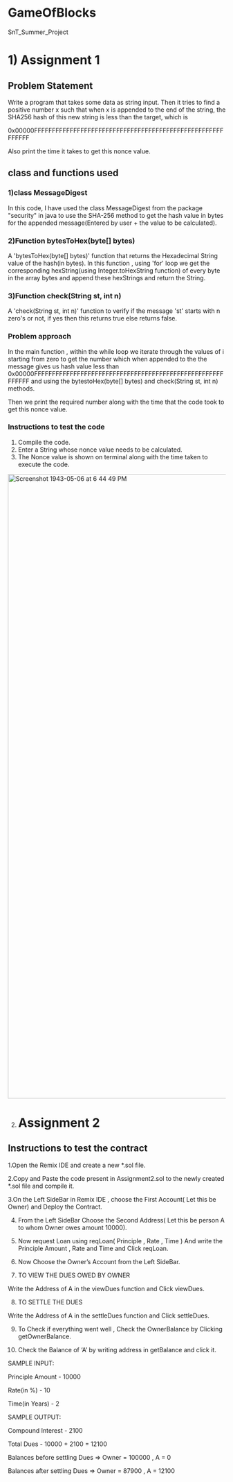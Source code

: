 # GameOfBlocks
SnT_Summer_Project
# 1) Assignment 1

## Problem Statement
Write a program that takes some data as string input. Then it tries to find a positive number x such that when x is appended to the end of the string, the SHA256 hash of this new string is less than the target, which is

0x00000FFFFFFFFFFFFFFFFFFFFFFFFFFFFFFFFFFFFFFFFFFFFFFFFFFFFFFFFFFF

Also print the time it takes to get this nonce value. 

## class and functions used

### 1)class MessageDigest
In this code, I have used the class MessageDigest from the package "security" in java to use the SHA-256 method to get the hash value in bytes for the
appended message(Entered by user + the value to be calculated).

### 2)Function bytesToHex(byte[] bytes)
A 'bytesToHex(byte[] bytes)' function that returns the Hexadecimal String value of the hash(in bytes). In this function , using 'for' loop we get the 
corresponding hexString(using Integer.toHexString function) of every byte in the array bytes and append these hexStrings and return the String.

### 3)Function check(String st, int n)
A 'check(String st, int n)' function to verify if the message 'st' starts with n zero's or not, if yes then this returns true else returns false.

### Problem approach
In the main function , within the while loop we iterate through the values of i starting from zero to get the number which when appended to the the message gives us
hash value less than  0x00000FFFFFFFFFFFFFFFFFFFFFFFFFFFFFFFFFFFFFFFFFFFFFFFFFFFFFFFFFFF and using the bytestoHex(byte[] bytes) and check(String st, int n) methods.

Then we print the required number along with the time that the code took to get this nonce value.

### Instructions to test the code
1) Compile the code.
2) Enter a String whose nonce value needs to be calculated.
3) The Nonce value is shown on terminal along with the time taken to execute the code.



<img width="1440" alt="Screenshot 1943-05-06 at 6 44 49 PM" src="https://user-images.githubusercontent.com/77124129/127329304-18108564-d123-4fed-9bba-a45ca9fee165.png">


2) # Assignment 2
## Instructions to test the contract


1.Open the Remix IDE and create a new *.sol file.

2.Copy and Paste the code present in Assignment2.sol to the newly created *.sol file and compile it.

3.On the Left SideBar in Remix IDE , choose the First Account( Let this be Owner) and Deploy the Contract.

4. From the Left SideBar Choose the Second Address( Let this be person A to whom Owner owes amount 10000).

5. Now request Loan using reqLoan( Principle , Rate , Time )
And write the Principle Amount , Rate and Time and Click reqLoan.

6. Now Choose the Owner’s Account from the Left SideBar.

7. TO VIEW THE DUES OWED BY OWNER

Write the Address of A in the viewDues function and Click viewDues.

8. TO SETTLE THE DUES

Write the Address of A in the settleDues function and Click settleDues.

9. To Check if everything went well , Check the OwnerBalance by Clicking getOwnerBalance.

10. Check the Balance of ‘A’ by writing address in getBalance and click it.




SAMPLE INPUT:

Principle Amount - 10000

Rate(in %) - 10

Time(in Years) - 2

SAMPLE OUTPUT:

Compound Interest - 2100

Total Dues - 10000 + 2100 = 12100

Balances before settling Dues => Owner = 100000 ,  A   = 0
                                                       
Balances after settling Dues => Owner = 87900 , A  = 12100
                                                        

